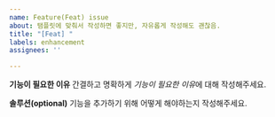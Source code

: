 ```yaml
---
name: Feature(Feat) issue
about: 탬플릿에 맞춰서 작성하면 좋지만, 자유롭게 작성해도 괜찮음.
title: "[Feat] "
labels: enhancement
assignees: ''

---
```


**기능이 필요한 이유**
간결하고 명확하게 *기능이 필요한 이유*에 대해 작성해주세요.

**솔루션(optional)**
기능을 추가하기 위해 어떻게 해야하는지 작성해주세요.
